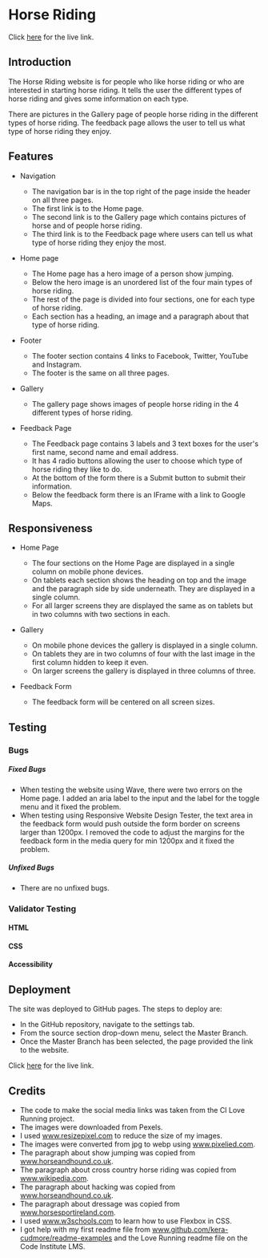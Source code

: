 # Horse Riding

Click [here](https://soro82.github.io/horse-riding/) for the live link.

## Introduction

The Horse Riding website is for people who like horse riding or who are interested in starting horse riding. It tells the user the different types of horse riding and gives some information on each type.

There are pictures in the Gallery page of people horse riding in the different types of horse riding. The feedback page allows the user to tell us what type of horse riding they enjoy.

## Features

* Navigation

  * The navigation bar is in the top right of the page inside the header on all three pages.
  * The first link is to the Home page.
  * The second link is to the Gallery page which contains pictures of horse and of people horse riding.
  * The third link is to the Feedback page where users can tell us what type of horse riding they enjoy the most.

* Home page

  * The Home page has a hero image of a person show jumping.
  * Below the hero image is an unordered list of the four main types of horse riding.
  * The rest of the page is divided into four sections, one for each type of horse riding.
  * Each section has a heading, an image and a paragraph about that type of horse riding.

* Footer

  * The footer section contains 4 links to Facebook, Twitter, YouTube and Instagram.
  * The footer is the same on all three pages.

* Gallery
  * The gallery page shows images of people horse riding in the 4 different types of horse riding.

* Feedback Page

  * The Feedback page contains 3 labels and 3 text boxes for the user's first name, second name and email address.
  * It has 4 radio buttons allowing the user to choose which type of horse riding they like to do.
  * At the bottom of the form there is a Submit button to submit their information.
  * Below the feedback form there is an IFrame with a link to Google Maps.

## Responsiveness

* Home Page

  * The four sections on the Home Page are displayed in a single column on mobile phone devices.
  * On tablets each section shows the heading on top and the image and the paragraph side by side underneath. They are displayed  in a single column.
  * For all larger screens they are displayed the same as on tablets but in two columns with two sections in each.

* Gallery
  
  * On mobile phone devices the gallery is displayed in a single column.
  * On tablets they are in two columns of four with the last image in the first column hidden to keep it even.
  * On larger screens the gallery is displayed in three columns of three.

* Feedback Form

  * The feedback form will be centered on all screen sizes.

## Testing

### Bugs

##### Fixed Bugs

* When testing the website using Wave, there were two errors on the Home page. I added an aria label to the input and the label for the toggle menu and it fixed the problem.
* When testing using Responsive Website Design Tester, the text area in the feedback form would push outside the form border on screens larger than 1200px. I removed the code to adjust the margins for the feedback form in the media query for min 1200px and it fixed the problem.

##### Unfixed Bugs

* There are no unfixed bugs.

### Validator Testing

#### HTML

#### CSS

#### Accessibility

## Deployment

The site was deployed to GitHub pages. The steps to deploy are:

* In the GitHub repository, navigate to the settings tab.
* From the source section drop-down menu, select the Master Branch.
* Once the Master Branch has been selected, the page provided the link to the website.

Click [here](https://soro82.github.io/horse-riding/) for the live link.

## Credits

* The code to make the social media links was taken from the CI Love Running project.
* The images were downloaded from Pexels.
* I used www.resizepixel.com to reduce the size of my images.
* The images were converted from jpg to webp using www.pixelied.com.
* The paragraph about show jumping was copied from www.horseandhound.co.uk.
* The paragraph about cross country horse riding was copied from www.wikipedia.com.
* The paragraph about hacking was copied from www.horseandhound.co.uk.
* The paragraph about dressage was copied from www.horsesportireland.com.
* I used www.w3schools.com to learn how to use Flexbox in CSS.
* I got help with my first readme file from www.github.com/kera-cudmore/readme-examples and the Love Running readme file on the Code Institute LMS.
